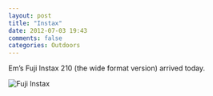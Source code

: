 ```yaml
---
layout: post
title: "Instax"
date: 2012-07-03 19:43
comments: false
categories: Outdoors
---
```


Em’s Fuji Instax 210 (the wide format version) arrived today.

![Fuji Instax](http://f.cl.ly/items/3u1c0e2q0s380v2t2219/DSCF0276-Edit.jpg)